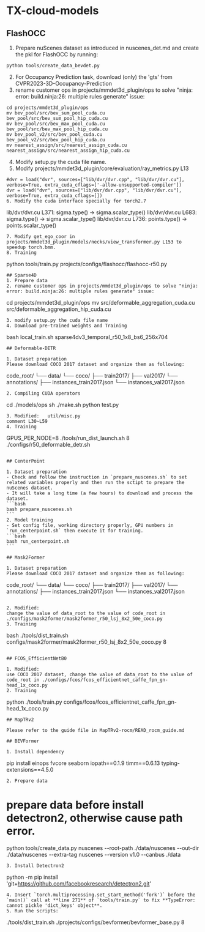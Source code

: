 # TX-cloud-models

## FlashOCC
1. Prepare nuScenes dataset as introduced in nuscenes_det.md and create the pkl for FlashOCC by running:
````
python tools/create_data_bevdet.py
````
2. For Occupancy Prediction task, download (only) the 'gts' from CVPR2023-3D-Occupancy-Prediction
3. rename customer ops in projects/mmdet3d_plugin/ops to solve "ninja: error: build.ninja:26: multiple rules generate" issue:
````
cd projects/mmdet3d_plugin/ops
mv bev_pool/src/bev_sum_pool_cuda.cu bev_pool/src/bev_sum_pool_hip_cuda.cu
mv bev_pool/src/bev_max_pool_cuda.cu bev_pool/src/bev_max_pool_hip_cuda.cu
mv bev_pool_v2/src/bev_pool_cuda.cu bev_pool_v2/src/bev_pool_hip_cuda.cu
mv nearest_assign/src/nearest_assign_cuda.cu nearest_assign/src/nearest_assign_hip_cuda.cu
````
4. Modify setup.py the cuda file name.
5. Modify projects/mmdet3d_plugin/core/evaluation/ray_metrics.py L13
````
#dvr = load("dvr", sources=["lib/dvr/dvr.cpp", "lib/dvr/dvr.cu"], verbose=True, extra_cuda_cflags=['-allow-unsupported-compiler'])
dvr = load("dvr", sources=["lib/dvr/dvr.cpp", "lib/dvr/dvr.cu"], verbose=True, extra_cuda_cflags=[])
6. Modify the cuda interface specially for torch2.7
````
lib/dvr/dvr.cu L371: sigma.type() -> sigma.scalar_type()
lib/dvr/dvr.cu L683: sigma.type() -> sigma.scalar_type()
lib/dvr/dvr.cu L736: points.type() -> points.scalar_type()
````
7. Modify get_ego_coor in projects/mmdet3d_plugin/models/necks/view_transformer.py L153 to speedup torch.bmm.
8. Training
````
python tools/train.py projects/configs/flashocc/flashocc-r50.py
````
## Sparse4D
1. Prepare data
2. rename customer ops in projects/mmdet3d_plugin/ops to solve "ninja: error: build.ninja:26: multiple rules generate" issue:
````
cd projects/mmdet3d_plugin/ops
mv src/deformable_aggregation_cuda.cu src/deformable_aggregation_hip_cuda.cu
````
3. modify setup.py the cuda file name
4. Download pre-trained weights and Training
````
bash local_train.sh sparse4dv3_temporal_r50_1x8_bs6_256x704
````
## Deformable-DETR

1. Dataset preparation
Please download COCO 2017 dataset and organize them as following:
````
code_root/
└── data/
    └── coco/
        ├── train2017/
        ├── val2017/
        └── annotations/
        	├── instances_train2017.json
        	└── instances_val2017.json
````
2. Compiling CUDA operators
````
cd ./models/ops
sh ./make.sh
python test.py
````
3. Modified:   util/misc.py
comment L30~L59
4. Training 
````
GPUS_PER_NODE=8 ./tools/run_dist_launch.sh 8 ./configs/r50_deformable_detr.sh
````

## CenterPoint

1. Dataset preparation
- Check and follow the instruction in `prepare_nuscenes.sh` to set related variables properly and then run the sctipt to prepare the nuScenes dataset.
- It will take a long time (a few hours) to download and process the dataset.
```bash
bash prepare_nuscenes.sh
```
2. Model training
- Set config file, working directory properly, GPU numbers in `run_centerpoint.sh` then execute it for training.
```bash
bash run_centerpoint.sh
```

## Mask2Former

1. Dataset preparation
Please download COCO 2017 dataset and organize them as following:
````
code_root/
└── data/
    └── coco/
        ├── train2017/
        ├── val2017/
        └── annotations/
        	├── instances_train2017.json
        	└── instances_val2017.json
````

2. Modified:
change the value of data_root to the value of code_root in ./configs/mask2former/mask2former_r50_lsj_8x2_50e_coco.py
3. Training 
````
bash ./tools/dist_train.sh configs/mask2former/mask2former_r50_lsj_8x2_50e_coco.py 8
````

## FCOS_EfficientNetB0

1. Modified:
use COCO 2017 dataset, change the value of data_root to the value of code_root in ./configs/fcos/fcos_efficientnet_caffe_fpn_gn-head_1x_coco.py
2. Training 
````
python ./tools/train.py configs/fcos/fcos_efficientnet_caffe_fpn_gn-head_1x_coco.py
````
## MapTRv2

Please refer to the guide file in MapTRv2-rocm/READ_rocm_guide.md

## BEVFormer

1. Install dependency
````
pip install einops fvcore seaborn iopath==0.1.9 timm==0.6.13  typing-extensions==4.5.0
````
2. Prepare data 
````
# prepare data before install detectron2, otherwise cause path error.
python tools/create_data.py nuscenes --root-path ./data/nuscenes --out-dir ./data/nuscenes --extra-tag nuscenes --version v1.0 --canbus ./data
````
3. Install Detectron2
````
python -m pip install 'git+https://github.com/facebookresearch/detectron2.git'
````
4. Insert `torch.multiprocessing.set_start_method('fork')` before the `main()` call at **line 271** of `tools/train.py` to fix **TypeError: cannot pickle 'dict_keys' object**. 
5. Run the scripts:
````
./tools/dist_train.sh ./projects/configs/bevformer/bevformer_base.py 8
````
